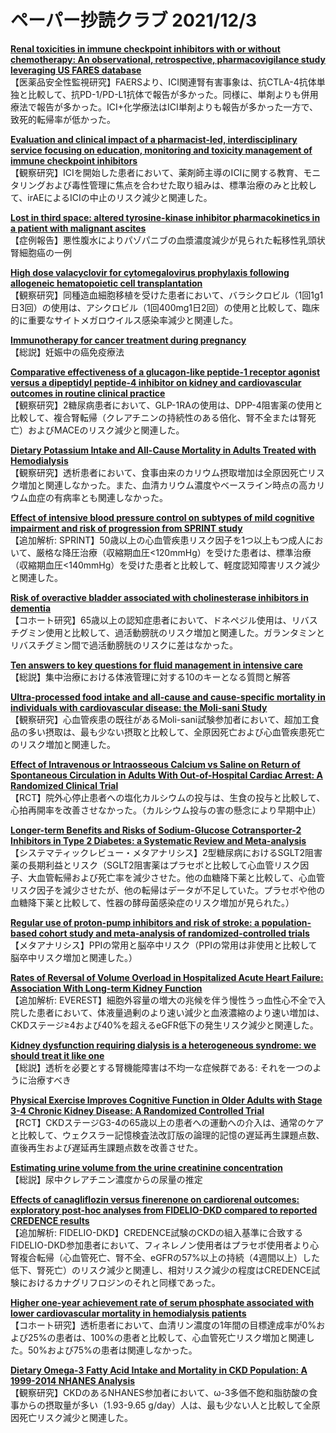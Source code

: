 # ペーパー抄読クラブ 2021/12/3

[**Renal toxicities in immune checkpoint inhibitors with or without chemotherapy: An observational, retrospective, pharmacovigilance study leveraging US FARES database**](https://pubmed.ncbi.nlm.nih.gov/34845857/)  
【医薬品安全性監視研究】FAERSより、ICI関連腎有害事象は、抗CTLA-4抗体単独と比較して、抗PD-1/PD-L1抗体で報告が多かった。同様に、単剤よりも併用療法で報告が多かった。ICI+化学療法はICI単剤よりも報告が多かった一方で、致死的転帰率が低かった。

[**Evaluation and clinical impact of a pharmacist-led, interdisciplinary service focusing on education, monitoring and toxicity management of immune checkpoint inhibitors**](https://pubmed.ncbi.nlm.nih.gov/34846197/)  
【観察研究】ICIを開始した患者において、薬剤師主導のICIに関する教育、モニタリングおよび毒性管理に焦点を合わせた取り組みは、標準治療のみと比較して、irAEによるICIの中止のリスク減少と関連した。

[**Lost in third space: altered tyrosine-kinase inhibitor pharmacokinetics in a patient with malignant ascites**](https://pubmed.ncbi.nlm.nih.gov/34853912/)  
【症例報告】悪性腹水によりパゾパニブの血漿濃度減少が見られた転移性乳頭状腎細胞癌の一例

[**High dose valacyclovir for cytomegalovirus prophylaxis following allogeneic hematopoietic cell transplantation**](https://pubmed.ncbi.nlm.nih.gov/34854771/)  
【観察研究】同種造血細胞移植を受けた患者において、バラシクロビル（1回1g1日3回）の使用は、アシクロビル（1回400mg1日2回）の使用と比較して、臨床的に重要なサイトメガロウイルス感染率減少と関連した。

[**Immunotherapy for cancer treatment during pregnancy**](https://pubmed.ncbi.nlm.nih.gov/34856152/)  
【総説】妊娠中の癌免疫療法

[**Comparative effectiveness of a glucagon-like peptide-1 receptor agonist versus a dipeptidyl peptide-4 inhibitor on kidney and cardiovascular outcomes in routine clinical practice**](https://pubmed.ncbi.nlm.nih.gov/34826514/)  
【観察研究】2糖尿病患者において、GLP-1RAの使用は、DPP-4阻害薬の使用と比較して、複合腎転帰（クレアチニンの持続性のある倍化、腎不全または腎死亡）およびMACEのリスク減少と関連した。

[**Dietary Potassium Intake and All-Cause Mortality in Adults Treated with Hemodialysis**](https://pubmed.ncbi.nlm.nih.gov/34853064/)  
【観察研究】透析患者において、食事由来のカリウム摂取増加は全原因死亡リスク増加と関連しなかった。また、血清カリウム濃度やベースライン時点の高カリウム血症の有病率とも関連しなかった。

[**Effect of intensive blood pressure control on subtypes of mild cognitive impairment and risk of progression from SPRINT study**](https://pubmed.ncbi.nlm.nih.gov/34826341/)  
【追加解析: SPRINT】50歳以上の心血管疾患リスク因子を1つ以上もつ成人において、厳格な降圧治療（収縮期血圧<120mmHg）を受けた患者は、標準治療（収縮期血圧<140mmHg）を受けた患者と比較して、軽度認知障害リスク減少と関連した。

[**Risk of overactive bladder associated with cholinesterase inhibitors in dementia**](https://pubmed.ncbi.nlm.nih.gov/34854475/)  
【コホート研究】65歳以上の認知症患者において、ドネペジル使用は、リバスチグミン使用と比較して、過活動膀胱のリスク増加と関連した。ガランタミンとリバスチグミン間で過活動膀胱のリスクに差はなかった。

[**Ten answers to key questions for fluid management in intensive care**](https://pubmed.ncbi.nlm.nih.gov/34839886/)  
【総説】集中治療における体液管理に対する10のキーとなる質問と解答

[**Ultra-processed food intake and all-cause and cause-specific mortality in individuals with cardiovascular disease: the Moli-sani Study**](https://pubmed.ncbi.nlm.nih.gov/34849691/)  
【観察研究】心血管疾患の既往があるMoli-sani試験参加者において、超加工食品の多い摂取は、最も少ない摂取と比較して、全原因死亡および心血管疾患死亡のリスク増加と関連した。

[**Effect of Intravenous or Intraosseous Calcium vs Saline on Return of Spontaneous Circulation in Adults With Out-of-Hospital Cardiac Arrest: A Randomized Clinical Trial**](https://pubmed.ncbi.nlm.nih.gov/34847226/)  
【RCT】院外心停止患者への塩化カルシウムの投与は、生食の投与と比較して、心拍再開率を改善させなかった。（カルシウム投与の害の懸念により早期中止）

[**Longer-term Benefits and Risks of Sodium-Glucose Cotransporter-2 Inhibitors in Type 2 Diabetes: a Systematic Review and Meta-analysis**](https://pubmed.ncbi.nlm.nih.gov/34850334/)  
【システマティックレビュー・メタアナリシス】2型糖尿病におけるSGLT2阻害薬の長期利益とリスク（SGLT2阻害薬はプラセボと比較して心血管リスク因子、大血管転帰および死亡率を減少させた。他の血糖降下薬と比較して、心血管リスク因子を減少させたが、他の転帰はデータが不足していた。プラセボや他の血糖降下薬と比較して、性器の酵母菌感染症のリスク増加が見られた。）

[**Regular use of proton-pump inhibitors and risk of stroke: a population-based cohort study and meta-analysis of randomized-controlled trials**](https://pubmed.ncbi.nlm.nih.gov/34856983/)  
【メタアナリシス】PPIの常用と脳卒中リスク（PPIの常用は非使用と比較して脳卒中リスク増加と関連した。）

[**Rates of Reversal of Volume Overload in Hospitalized Acute Heart Failure: Association With Long-term Kidney Function**](https://pubmed.ncbi.nlm.nih.gov/34843844/)  
【追加解析: EVEREST】細胞外容量の増大の兆候を伴う慢性うっ血性心不全で入院した患者において、体液量過剰のより速い減少と血液濃縮のより速い増加は、CKDステージ≥4および40%を超えるeGFR低下の発生リスク減少と関連した。

[**Kidney dysfunction requiring dialysis is a heterogeneous syndrome: we should treat it like one**](https://pubmed.ncbi.nlm.nih.gov/34846314/)  
【総説】透析を必要とする腎機能障害は不均一な症候群である: それを一つのように治療すべき

[**Physical Exercise Improves Cognitive Function in Older Adults with Stage 3-4 Chronic Kidney Disease: A Randomized Controlled Trial**](https://pubmed.ncbi.nlm.nih.gov/34847564/)  
【RCT】CKDステージG3-4の65歳以上の患者への運動への介入は、通常のケアと比較して、ウェクスラー記憶検査法改訂版の論理的記憶の遅延再生課題点数、直後再生および遅延再生課題点数を改善させた。

[**Estimating urine volume from the urine creatinine concentration**](https://pubmed.ncbi.nlm.nih.gov/34850163/)  
【総説】尿中クレアチニン濃度からの尿量の推定

[**Effects of canagliflozin versus finerenone on cardiorenal outcomes: exploratory post-hoc analyses from FIDELIO-DKD compared to reported CREDENCE results**](https://pubmed.ncbi.nlm.nih.gov/34850173/)  
【追加解析: FIDELIO-DKD】CREDENCE試験のCKDの組入基準に合致するFIDELIO-DKD参加患者において、フィネレノン使用者はプラセボ使用者より心腎複合転帰（心血管死亡、腎不全、eGFRの57%以上の持続（4週間以上）した低下、腎死亡）のリスク減少と関連し、相対リスク減少の程度はCREDENCE試験におけるカナグリフロジンのそれと同様であった。

[**Higher one-year achievement rate of serum phosphate associated with lower cardiovascular mortality in hemodialysis patients**](https://pubmed.ncbi.nlm.nih.gov/34852774/)  
【コホート研究】透析患者において、血清リン濃度の1年間の目標達成率が0%および25%の患者は、100%の患者と比較して、心血管死亡リスク増加と関連した。50%および75%の患者は関連しなかった。

[**Dietary Omega-3 Fatty Acid Intake and Mortality in CKD Population: A 1999-2014 NHANES Analysis**](https://pubmed.ncbi.nlm.nih.gov/34839290/)  
【観察研究】CKDのあるNHANES参加者において、ω-3多価不飽和脂肪酸の食事からの摂取量が多い（1.93-9.65 g/day）人は、最も少ない人と比較して全原因死亡リスク減少と関連した。